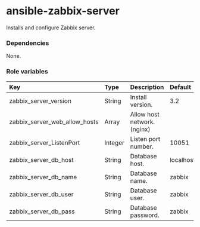 # ansible-zabbix-server
Installs and configure Zabbix server.

### Dependencies
None.

### Role variables
|Key|Type|Description|Default|
|:--|:---|:----------|:------|
|zabbix_server_version|String|Install version.|3.2|
|zabbix_server_web_allow_hosts|Array|Allow host network.(nginx)||
|zabbix_server_ListenPort|Integer|Listen port number.|10051|
|zabbix_server_db_host|String|Database host.|localhost|
|zabbix_server_db_name|String|Database name.|zabbix|
|zabbix_server_db_user|String|Database user.|zabbix|
|zabbix_server_db_pass|String|Database password.|zabbix|

